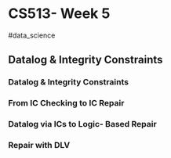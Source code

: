 # CS513- Week 5

#data_science 

## Datalog & Integrity Constraints

### Datalog & Integrity Constraints

### From IC Checking to IC Repair

### Datalog via ICs to Logic- Based Repair

### Repair with DLV

